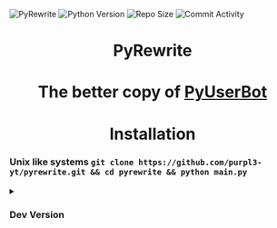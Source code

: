 ![PyRewrite](https://user-images.githubusercontent.com/80628386/235303771-1aea2a1f-590c-4bfe-8d48-d02b4643e943.png)
![Python Version](https://img.shields.io/badge/Python-v3.8-blue)
![Repo Size](https://img.shields.io/github/repo-size/purpl3-yt/pyrewrite)
![Commit Activity](https://img.shields.io/github/commit-activity/w/purpl3-yt/pyrewrite)

<h1 align='center'>PyRewrite</h1>

<h1 align='center' style=>The better copy of <a href='https://github.com/purpl3-yt/pyuserbot'>PyUserBot</a></h1>

<h1 align='center'>Installation</h1>
<h3>Unix like systems <code>git clone https://github.com/purpl3-yt/pyrewrite.git && cd pyrewrite && python main.py</code></h3>
<details>
  <summary><h3>Dev Version</h3></summary>
  <h3><code>git clone -b dev https://github.com/purpl3-yt/pyrewrite.git</code></h3>
</details>
